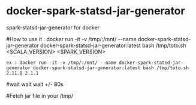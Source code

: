# docker-spark-statsd-jar-generator
spark-statsd-jar-generator for docker

#How to use it :
docker run -it -v /tmp/:/mnt/ --name docker-spark-statsd-jar-generator docker-spark-statsd-jar-generator:latest bash /tmp/toto.sh <SCALA_VERSION> <SPARK_VERSION>

	ex : docker run -it -v /tmp/:/mnt/ --name docker-spark-statsd-jar-generator docker-spark-statsd-jar-generator:latest bash /tmp/toto.sh 2.11.8 2.1.1

#wait wait wait
+/- 80s

#Fetch jar file in your /tmp/
